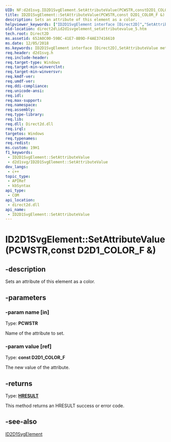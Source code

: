 ```yaml
---
UID: NF:d2d1svg.ID2D1SvgElement.SetAttributeValue(PCWSTR,constD2D1_COLOR_F&)
title: ID2D1SvgElement::SetAttributeValue(PCWSTR,const D2D1_COLOR_F &) (d2d1svg.h)
description: Sets an attribute of this element as a color.
helpviewer_keywords: ["ID2D1SvgElement interface [Direct2D]","SetAttributeValue method","ID2D1SvgElement.SetAttributeValue","ID2D1SvgElement.SetAttributeValue(PCWSTR","const D2D1_COLOR_F &)","ID2D1SvgElement::SetAttributeValue","ID2D1SvgElement::SetAttributeValue(PCWSTR","const D2D1_COLOR_F &)","SetAttributeValue","SetAttributeValue method [Direct2D]","SetAttributeValue method [Direct2D]","ID2D1SvgElement interface","d2d1svg/ID2D1SvgElement::SetAttributeValue","direct2d.id2d1svgelement_setattributevalue_5"]
old-location: direct2d\id2d1svgelement_setattributevalue_5.htm
tech.root: Direct2D
ms.assetid: 652A0C00-59BC-41E7-8B9D-F4AE37416610
ms.date: 12/05/2018
ms.keywords: ID2D1SvgElement interface [Direct2D],SetAttributeValue method, ID2D1SvgElement.SetAttributeValue, ID2D1SvgElement.SetAttributeValue(PCWSTR,const D2D1_COLOR_F &), ID2D1SvgElement::SetAttributeValue, ID2D1SvgElement::SetAttributeValue(PCWSTR,const D2D1_COLOR_F &), SetAttributeValue, SetAttributeValue method [Direct2D], SetAttributeValue method [Direct2D],ID2D1SvgElement interface, d2d1svg/ID2D1SvgElement::SetAttributeValue, direct2d.id2d1svgelement_setattributevalue_5
req.header: d2d1svg.h
req.include-header: 
req.target-type: Windows
req.target-min-winverclnt: 
req.target-min-winversvr: 
req.kmdf-ver: 
req.umdf-ver: 
req.ddi-compliance: 
req.unicode-ansi: 
req.idl: 
req.max-support: 
req.namespace: 
req.assembly: 
req.type-library: 
req.lib: 
req.dll: Direct2d.dll
req.irql: 
targetos: Windows
req.typenames: 
req.redist: 
ms.custom: 19H1
f1_keywords:
 - ID2D1SvgElement::SetAttributeValue
 - d2d1svg/ID2D1SvgElement::SetAttributeValue
dev_langs:
 - c++
topic_type:
 - APIRef
 - kbSyntax
api_type:
 - COM
api_location:
 - direct2d.dll
api_name:
 - ID2D1SvgElement::SetAttributeValue
---
```


# ID2D1SvgElement::SetAttributeValue(PCWSTR,const D2D1_COLOR_F &)


## -description

Sets an attribute of this element as a color.

## -parameters

### -param name [in]

Type: <b>PCWSTR</b>

Name of the attribute to set.

### -param value [ref]

Type: <b>const D2D1_COLOR_F</b>

The new value of the attribute.

## -returns

Type: <b><a href="/windows/win32/com/structure-of-com-error-codes">HRESULT</a></b>

This method returns an HRESULT success or error code.

## -see-also

<a href="/windows/desktop/api/d2d1svg/nn-d2d1svg-id2d1svgelement">ID2D1SvgElement</a>


